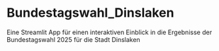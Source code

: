 # Bundestagswahl_Dinslaken
Eine Streamlit App für einen interaktiven Einblick in die Ergebnisse der Bundestagswahl 2025 für die Stadt Dinslaken
